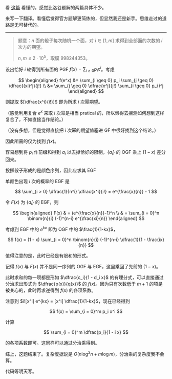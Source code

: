 看 [这篇](https://www.cnblogs.com/BrianPeng/p/17103976.html) 看懂的，感觉比洛谷题解的两篇具体不少。

来写一下翻译。看懂后觉得官方题解更简练的，但显然我还是新手。思维走过的道路是无可替代的。

-----------------

> 题意：$n$ 面的骰子每次随机一个面，对 $i \in [1, m]$ 求得到全部面的次数的 $i$ 次方的期望。
> 
> $n, m \leq 2 \cdot 10^5$，取膜 $998244353$。

设出恰好 $i$ 轮得到所有面的 PGF $\displaystyle f(x) = \sum_{i \geq 0} p_i x^i$。考虑 

$$
\begin{aligned}
f(e^x) &= \sum_{i \geq 0} p_i \sum_{j \geq 0} \dfrac{(xi)^j}{j!} \\
&= \sum_{j \geq 0} \dfrac{x^j}{j!} \sum_{i \geq 0} p_i i^j
\end{aligned}
$$

则提取 $[\dfrac{x^i}{i!}]$ 即为所求 $i$ 次幂期望。

（感觉利用复合 $e^x$ 来取 $i$ 次幂是相当 pratical 的，所以懒得去揣测如何想到这样复合了，不如直接当作结论。）

（没有多想，但是觉得直接把 $i$ 次幂的期望值塞进 GF 中很好找到这个结论。）

因此所需的仅为找到 $f(x)$。

容易想到将 $p_i$ 作前缀和得到 $a_i$ 以去掉恰好的限制，$\{a_i\}$ 的 OGF 乘上 $(1 - x)$ 差分回来。

投掷骰子形成的是颜色序列，因此应求其 EGF

单颜色出现 $i$ 次的概率的 EGF 是 

$$
\sum_{i > 0} \dfrac{1}{n^i} \dfrac{x^i}{i!} = e^{\frac{x}{n}} - 1
$$

令 $F(x)$ 为 $\{a_i\}$ 的 EGF，则

$$
\begin{aligned}
F(x) 
& = (e^{\frac{x}{n}}-1)^n \\
& = \sum_{i = 0}^n \binom{n}{i} (-1)^{n-i} e^{\frac{xi}{n}}
\end{aligned}
$$

考虑到 EGF 中的 $e^{kx}$ 即为 OGF 中的 $\frac{1}{1-kx}$，

$$
f(x) = (1 - x) \sum_{i = 0}^n \binom{n}{i} (-1)^{n-i} \dfrac{1}{1 - \frac{ix}{n}}
$$

值得注意的是，此时已经是有限和的形式。

记得 $f(x)$ 与 $F(x)$ 并不是同一序列的 OGF 与 EGF，这里乘回了先前的 $(1-x)$。

此时求和的每一项都是形如 $\dfrac{c_i}{1 - d_i x}$ 的有理分式，可以直接通过分治求出形式为 $\dfrac{p(x)}{q(x)}$ 的 $f(x)$。因为只有次数低于 $m+1$ 的项是被关心的，此时再求逆得到 $f(x)$ 的各项系数。

注意到 $i![x^i] e^{kx} = [x^i] \dfrac{1}{1-kx}$，现在已经得到

$$
f(x) = \sum_{i = 0}^m p_i x^i
$$

计算 

$$
\sum_{i = 0}^m \dfrac{p_i}{1 - i x}
$$

的各项系数即可。这同样可以通过分治乘得到。

综上，这题结束了。复杂度据说是 $O(n \log^2 n + m \log m)$，分治乘的复杂度我不会算。

代码等明天写。